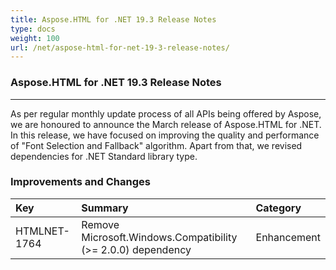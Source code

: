 ```yaml
---
title: Aspose.HTML for .NET 19.3 Release Notes
type: docs
weight: 100
url: /net/aspose-html-for-net-19-3-release-notes/
---
```


### **Aspose.HTML for .NET 19.3 Release Notes**
-----
As per regular monthly update process of all APIs being offered by Aspose, we are honoured to announce the March release of Aspose.HTML for .NET. In this release, we have focused on improving the quality and performance of "Font Selection and Fallback" algorithm. Apart from that, we revised dependencies for .NET Standard library type.
### **Improvements and Changes**

|**Key**|**Summary**|**Category**|
| :- | :- | :- |
|HTMLNET-1764|Remove Microsoft.Windows.Compatibility (>= 2.0.0) dependency|Enhancement|

